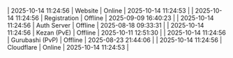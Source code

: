 | 2025-10-14 11:24:56 | Website | Online | 2025-10-14 11:24:53 |
| 2025-10-14 11:24:56 | Registration | Offline | 2025-09-09 16:40:23 |
| 2025-10-14 11:24:56 | Auth Server | Offline | 2025-08-18 09:33:31 |
| 2025-10-14 11:24:56 | Kezan (PvE) | Offline | 2025-10-11 12:51:30 |
| 2025-10-14 11:24:56 | Gurubashi (PvP) | Offline | 2025-08-23 21:44:06 |
| 2025-10-14 11:24:56 | Cloudflare | Online | 2025-10-14 11:24:53 |
